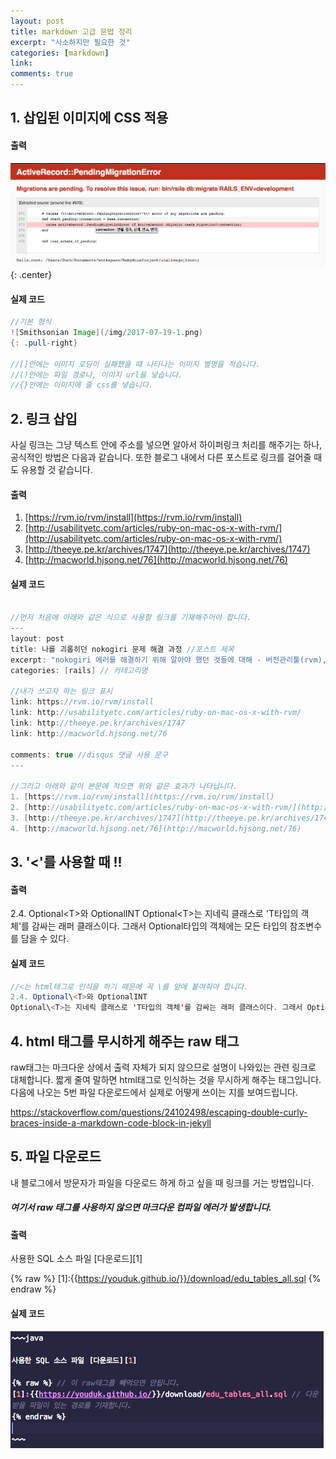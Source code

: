 ```yaml
---
layout: post
title: markdown 고급 문법 정리
excerpt: "사소하지만 필요한 것"
categories: [markdown]
link:
comments: true
---
```


## 1. 삽입된 이미지에 CSS 적용

#### 출력

![Smithsonian Image](/img/2017-07-19-1.png)
{: .center}

#### 실제 코드

~~~java
//기본 형식
![Smithsonian Image](/img/2017-07-19-1.png)
{: .pull-right}

//[]안에는 이미지 로딩이 실패했을 때 나타나는 이미지 별명을 적습니다.
//()안에는 파일 경로나, 이미지 url을 넣습니다.
//{}안에는 이미지에 줄 css를 넣습니다.
~~~

## 2. 링크 삽입

사실 링크는 그냥 텍스트 안에 주소를 넣으면 알아서 하이퍼링크 처리를 해주기는 하나, 공식적인 방법은 다음과 같습니다.
또한 블로그 내에서 다른 포스트로 링크를 걸어줄 때도 유용할 것 같습니다.

#### 출력


1. [https://rvm.io/rvm/install](https://rvm.io/rvm/install)
2. [http://usabilityetc.com/articles/ruby-on-mac-os-x-with-rvm/](http://usabilityetc.com/articles/ruby-on-mac-os-x-with-rvm/)
3. [http://theeye.pe.kr/archives/1747](http://theeye.pe.kr/archives/1747)
4. [http://macworld.hjsong.net/76](http://macworld.hjsong.net/76)

#### 실제 코드

~~~java

//먼저 처음에 아래와 같은 식으로 사용할 링크를 기재해주어야 합니다.
---
layout: post
title: 나를 괴롭히던 nokogiri 문제 해결 과정 //포스트 제목
excerpt: "nokogiri 에러를 해결하기 위해 알아야 했던 것들에 대해 - 버전관리툴(rvm), 패키지 관리툴(homebrew/apt-get), 숨김 폴더 관리(in finder, terminal)" //포스트 부제
categories: [rails] // 카테고리명

//내가 쓰고자 하는 링크 표시
link: https://rvm.io/rvm/install
link: http://usabilityetc.com/articles/ruby-on-mac-os-x-with-rvm/
link: http://theeye.pe.kr/archives/1747
link: http://macworld.hjsong.net/76

comments: true //disqus 댓글 사용 문구
---

//그리고 아래와 같이 본문에 적으면 위와 같은 효과가 나타납니다.
1. [https://rvm.io/rvm/install](https://rvm.io/rvm/install)
2. [http://usabilityetc.com/articles/ruby-on-mac-os-x-with-rvm/](http://usabilityetc.com/articles/ruby-on-mac-os-x-with-rvm/)
3. [http://theeye.pe.kr/archives/1747](http://theeye.pe.kr/archives/1747)
4. [http://macworld.hjsong.net/76](http://macworld.hjsong.net/76)
~~~

## 3. '\<'를 사용할 때 !!

#### 출력

2.4. Optional\<T>와 OptionalINT
Optional\<T>는 지네릭 클래스로 'T타입의 객체'를 감싸는 래퍼 클래스이다. 그래서 Optional타입의 객체에는 모든 타입의 참조변수를 담을 수 있다.

#### 실제 코드

~~~java
//<는 html태그로 인식을 하기 때문에 꼭 \를 앞에 붙여줘야 합니다.
2.4. Optional\<T>와 OptionalINT
Optional\<T>는 지네릭 클래스로 'T타입의 객체'를 감싸는 래퍼 클래스이다. 그래서 Optional타입의 객체에는 모든 타입의 참조변수를 담을 수 있다.
~~~


## 4. html 태그를 무시하게 해주는 raw 태그

raw태그는 마크다운 상에서 출력 자체가 되지 않으므로 설명이 나와있는 관련 링크로 대체합니다. 짧게 줄여 말하면 html태그로 인식하는 것을 무시하게 해주는 태그입니다. 다음에 나오는 5번 파일 다운로드에서 실제로 어떻게 쓰이는 지를 보여드립니다.

https://stackoverflow.com/questions/24102498/escaping-double-curly-braces-inside-a-markdown-code-block-in-jekyll


## 5. 파일 다운로드

내 블로그에서 방문자가 파일을 다운로드 하게 하고 싶을 때 링크를 거는 방법입니다.
##### 여기서 raw 태그를 사용하지 않으면 마크다운 컴파일 에러가 발생합니다.

#### 출력

사용한 SQL 소스 파일 [다운로드][1]

{% raw %}
[1]:{{https://youduk.github.io/}}/download/edu_tables_all.sql
{% endraw %}

#### 실제 코드

![Smithsonian Image](/img/2017-07-07-01.png)
